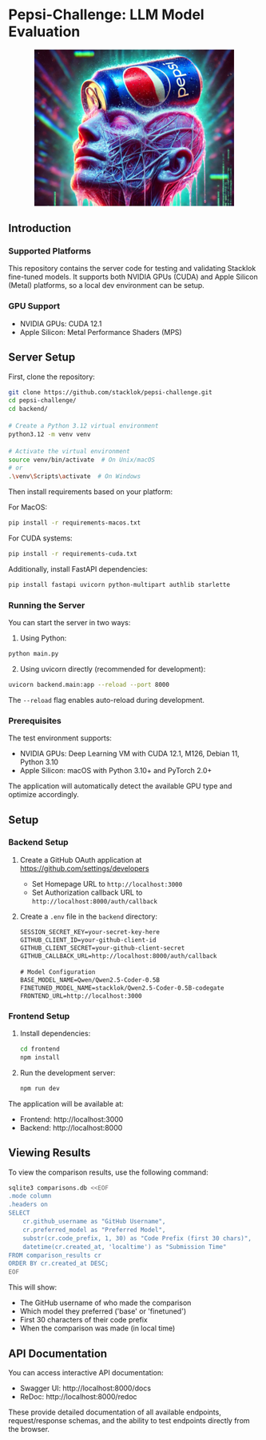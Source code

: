 # Pepsi-Challenge: LLM Model Evaluation

<p align="center">
  <img src="assets/pepsi-logo.png" alt="Pepsi Taste Logo" width="400"/>
</p>

## Introduction

### Supported Platforms

This repository contains the server code for testing and validating Stacklok 
fine-tuned models. It supports both NVIDIA GPUs (CUDA) and Apple Silicon (Metal)
platforms, so a local dev environment can be setup.

### GPU Support

- NVIDIA GPUs: CUDA 12.1
- Apple Silicon: Metal Performance Shaders (MPS)

## Server Setup

First, clone the repository:
```bash
git clone https://github.com/stacklok/pepsi-challenge.git
cd pepsi-challenge/
cd backend/

# Create a Python 3.12 virtual environment
python3.12 -m venv venv

# Activate the virtual environment
source venv/bin/activate  # On Unix/macOS
# or
.\venv\Scripts\activate  # On Windows
```

Then install requirements based on your platform:

For MacOS:
```bash
pip install -r requirements-macos.txt
```

For CUDA systems:
```bash
pip install -r requirements-cuda.txt
```

Additionally, install FastAPI dependencies:
```bash
pip install fastapi uvicorn python-multipart authlib starlette
```

### Running the Server

You can start the server in two ways:

1. Using Python:
```bash
python main.py
```

2. Using uvicorn directly (recommended for development):
```bash
uvicorn backend.main:app --reload --port 8000
```

The `--reload` flag enables auto-reload during development.

### Prerequisites

The test environment supports:
- NVIDIA GPUs: Deep Learning VM with CUDA 12.1, M126, Debian 11, Python 3.10
- Apple Silicon: macOS with Python 3.10+ and PyTorch 2.0+

The application will automatically detect the available GPU type and optimize accordingly.

## Setup

### Backend Setup

1. Create a GitHub OAuth application at https://github.com/settings/developers
   - Set Homepage URL to `http://localhost:3000`
   - Set Authorization callback URL to `http://localhost:8000/auth/callback`

2. Create a `.env` file in the `backend` directory:
   ```env
   SESSION_SECRET_KEY=your-secret-key-here
   GITHUB_CLIENT_ID=your-github-client-id
   GITHUB_CLIENT_SECRET=your-github-client-secret
   GITHUB_CALLBACK_URL=http://localhost:8000/auth/callback
   
   # Model Configuration
   BASE_MODEL_NAME=Qwen/Qwen2.5-Coder-0.5B
   FINETUNED_MODEL_NAME=stacklok/Qwen2.5-Coder-0.5B-codegate
   FRONTEND_URL=http://localhost:3000
   ```

### Frontend Setup

1. Install dependencies:
   ```bash
   cd frontend
   npm install
   ```

2. Run the development server:
   ```bash
   npm run dev
   ```

The application will be available at:
- Frontend: http://localhost:3000
- Backend: http://localhost:8000

## Viewing Results

To view the comparison results, use the following command:

```bash
sqlite3 comparisons.db <<EOF
.mode column
.headers on
SELECT 
    cr.github_username as "GitHub Username",
    cr.preferred_model as "Preferred Model",
    substr(cr.code_prefix, 1, 30) as "Code Prefix (first 30 chars)",
    datetime(cr.created_at, 'localtime') as "Submission Time"
FROM comparison_results cr
ORDER BY cr.created_at DESC;
EOF
```

This will show:
- The GitHub username of who made the comparison
- Which model they preferred ('base' or 'finetuned')
- First 30 characters of their code prefix
- When the comparison was made (in local time)

## API Documentation

You can access interactive API documentation:

- Swagger UI: http://localhost:8000/docs
- ReDoc: http://localhost:8000/redoc

These provide detailed documentation of all available endpoints, request/response schemas,
and the ability to test endpoints directly from the browser.




